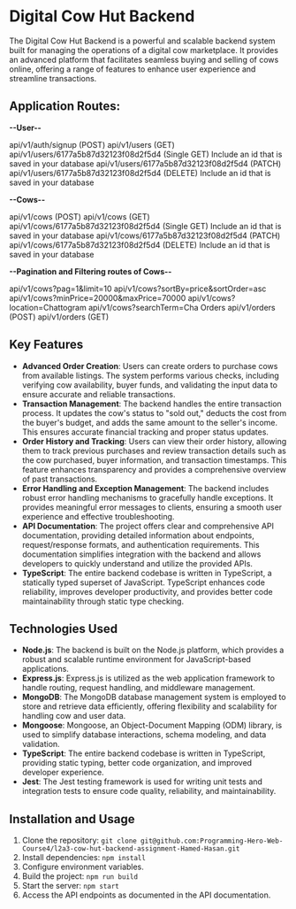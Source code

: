 # Digital Cow Hut Backend

The Digital Cow Hut Backend is a powerful and scalable backend system built for managing the operations of a digital cow marketplace. It provides an advanced platform that facilitates seamless buying and selling of cows online, offering a range of features to enhance user experience and streamline transactions.

## Application Routes:
**--User--**


api/v1/auth/signup (POST)
api/v1/users (GET)
api/v1/users/6177a5b87d32123f08d2f5d4 (Single GET) Include an id that is saved in your database
api/v1/users/6177a5b87d32123f08d2f5d4 (PATCH)
api/v1/users/6177a5b87d32123f08d2f5d4 (DELETE) Include an id that is saved in your database


**--Cows--**


api/v1/cows (POST)
api/v1/cows (GET)
api/v1/cows/6177a5b87d32123f08d2f5d4 (Single GET) Include an id that is saved in your database
api/v1/cows/6177a5b87d32123f08d2f5d4 (PATCH)
api/v1/cows/6177a5b87d32123f08d2f5d4 (DELETE) Include an id that is saved in your database


**--Pagination and Filtering routes of Cows--**


api/v1/cows?pag=1&limit=10
api/v1/cows?sortBy=price&sortOrder=asc
api/v1/cows?minPrice=20000&maxPrice=70000
api/v1/cows?location=Chattogram
api/v1/cows?searchTerm=Cha
Orders
api/v1/orders (POST)
api/v1/orders (GET)

## Key Features

- **Advanced Order Creation**: Users can create orders to purchase cows from available listings. The system performs various checks, including verifying cow availability, buyer funds, and validating the input data to ensure accurate and reliable transactions.
- **Transaction Management**: The backend handles the entire transaction process. It updates the cow's status to "sold out," deducts the cost from the buyer's budget, and adds the same amount to the seller's income. This ensures accurate financial tracking and proper status updates.
- **Order History and Tracking**: Users can view their order history, allowing them to track previous purchases and review transaction details such as the cow purchased, buyer information, and transaction timestamps. This feature enhances transparency and provides a comprehensive overview of past transactions.
- **Error Handling and Exception Management**: The backend includes robust error handling mechanisms to gracefully handle exceptions. It provides meaningful error messages to clients, ensuring a smooth user experience and effective troubleshooting.
- **API Documentation**: The project offers clear and comprehensive API documentation, providing detailed information about endpoints, request/response formats, and authentication requirements. This documentation simplifies integration with the backend and allows developers to quickly understand and utilize the provided APIs.
- **TypeScript**: The entire backend codebase is written in TypeScript, a statically typed superset of JavaScript. TypeScript enhances code reliability, improves developer productivity, and provides better code maintainability through static type checking.

## Technologies Used

- **Node.js**: The backend is built on the Node.js platform, which provides a robust and scalable runtime environment for JavaScript-based applications.
- **Express.js**: Express.js is utilized as the web application framework to handle routing, request handling, and middleware management.
- **MongoDB**: The MongoDB database management system is employed to store and retrieve data efficiently, offering flexibility and scalability for handling cow and user data.
- **Mongoose**: Mongoose, an Object-Document Mapping (ODM) library, is used to simplify database interactions, schema modeling, and data validation.
- **TypeScript**: The entire backend codebase is written in TypeScript, providing static typing, better code organization, and improved developer experience.
- **Jest**: The Jest testing framework is used for writing unit tests and integration tests to ensure code quality, reliability, and maintainability.

## Installation and Usage

1. Clone the repository: `git clone git@github.com:Programming-Hero-Web-Course4/l2a3-cow-hut-backend-assignment-Hamed-Hasan.git`
2. Install dependencies: `npm install`
3. Configure environment variables.
4. Build the project: `npm run build`
5. Start the server: `npm start`
6. Access the API endpoints as documented in the API documentation.

